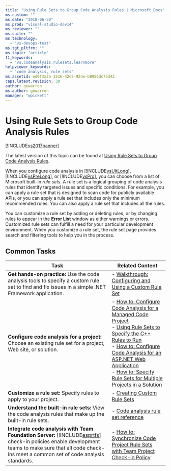 ```yaml
---
title: "Using Rule Sets to Group Code Analysis Rules | Microsoft Docs"
ms.custom: ""
ms.date: "2018-06-30"
ms.prod: "visual-studio-dev14"
ms.reviewer: ""
ms.suite: ""
ms.technology: 
  - "vs-devops-test"
ms.tgt_pltfrm: ""
ms.topic: "article"
f1_keywords: 
  - "vs.codeanalysis.rulesets.learnmore"
helpviewer_keywords: 
  - "code analysis, rule sets"
ms.assetid: ed0f3a2a-1516-42e2-92de-b8986dc75d42
caps.latest.revision: 38
author: gewarren
ms.author: gewarren
manager: "wpickett"
---
```

# Using Rule Sets to Group Code Analysis Rules
[!INCLUDE[vs2017banner](../includes/vs2017banner.md)]

The latest version of this topic can be found at [Using Rule Sets to Group Code Analysis Rules](https://docs.microsoft.com/visualstudio/code-quality/using-rule-sets-to-group-code-analysis-rules).  
  
When you configure code analysis in [!INCLUDE[vsUltLong](../includes/vsultlong-md.md)], [!INCLUDE[vsPreLong](../includes/vsprelong-md.md)], or [!INCLUDE[vsPro](../includes/vspro-md.md)], you can choose from a list of Microsoft built-in *rule sets*. A rule set is a logical grouping of code analysis rules that identify targeted issues and specific conditions. For example, you can apply a rule set that is designed to scan code for publicly available APIs, or you can apply a rule set that includes only the minimum recommended rules. You can also apply a rule set that includes all the rules.  
  
 You can customize a rule set by adding or deleting rules, or by changing rules to appear in the **Error List** window as either warnings or errors. Customized rule sets can fulfill a need for your particular development environment. When you customize a rule set, the rule set page provides search and filtering tools to help you in the process.  
  
## Common Tasks  
  
|Task|Related Content|  
|----------|---------------------|  
|**Get hands-on practice:** Use the code analysis tools to specify a custom rule set to find and fix issues in a simple .NET Framework application.|-   [Walkthrough: Configuring and Using a Custom Rule Set](../code-quality/walkthrough-configuring-and-using-a-custom-rule-set.md)|  
|**Configure code analysis for a project:** Choose an existing rule set for a project, Web site, or solution.|-   [How to: Configure Code Analysis for a Managed Code Project](../code-quality/how-to-configure-code-analysis-for-a-managed-code-project.md)<br />-   [Using Rule Sets to Specify the C++ Rules to Run](../code-quality/using-rule-sets-to-specify-the-cpp-rules-to-run.md)<br />-   [How to: Configure Code Analysis for an ASP.NET Web Application](../code-quality/how-to-configure-code-analysis-for-an-aspnet-web-application.md)<br />-   [How to: Specify Rule Sets for Multiple Projects in a Solution](../code-quality/how-to-specify-managed-code-rule-sets-for-multiple-projects-in-a-solution.md)|  
|**Customize a rule set:** Specify rules to apply to your project.|-   [Creating Custom Rule Sets](../code-quality/creating-custom-code-analysis-rule-sets.md)|  
|**Understand the built-in rule sets:** View the code analysis rules that make up the built-in rule sets.|-   [Code analysis rule set reference](../code-quality/code-analysis-rule-set-reference.md)|  
|**Integrate code analysis with Team Foundation Server:** [!INCLUDE[esprtfs](../includes/esprtfs-md.md)] check-in policies enable development teams to make sure that all code check-ins meet a common set of code analysis standards.|-   [How to: Synchronize Code Project Rule Sets with Team Project Check-in Policy](../code-quality/how-to-synchronize-code-project-rule-sets-with-team-project-check-in-policy.md)|




